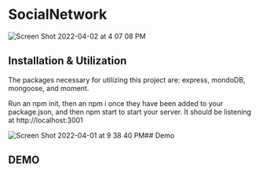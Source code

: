 # SocialNetwork
![Screen Shot 2022-04-02 at 4 07 08 PM](https://user-images.githubusercontent.com/92745804/161399503-2a3b3c16-a396-46ca-a56e-ca99401c16a1.png)


## Installation & Utilization
The packages necessary for utilizing this project are: 
express,
mondoDB,
mongoose,
and moment. 

Run an npm init, then an npm i once they have been added to your package.json, and then npm start to start your server. 
It should be listening at http://localhost:3001

![Screen Shot 2022-04-01 at 9 38 40 PM](https://user-images.githubusercontent.com/92745804/161360729-f8d9ca94-674b-4f90-81e3-847aeb77e7c9.png)## Demo

## DEMO
